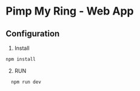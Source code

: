 # Pimp My Ring - Web App

## Configuration

1. Install 

  ```bash
  npm install
  ```

2. RUN

```bash
  npm run dev
  ```